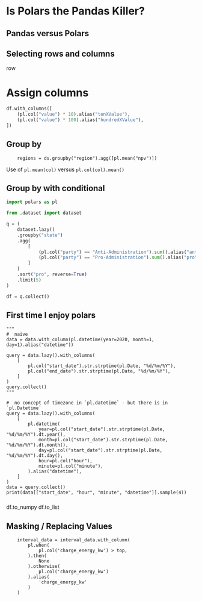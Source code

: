 #  Is Polars the Pandas Killer?

## Pandas versus Polars

## Selecting rows and columns

row


# Assign columns

```python
df.with_columns([
    (pl.col("value") * 10).alias("tenXValue"),
    (pl.col("value") * 100).alias("hundredXValue"),
])
```

## Group by


```
    regions = ds.groupby("region").agg([pl.mean("npv")])
```

Use of `pl.mean(col)` versus `pl.col(col).mean()`


## Group by with conditional

```python
import polars as pl

from .dataset import dataset

q = (
    dataset.lazy()
    .groupby("state")
    .agg(
        [
            (pl.col("party") == "Anti-Administration").sum().alias("anti"),
            (pl.col("party") == "Pro-Administration").sum().alias("pro"),
        ]
    )
    .sort("pro", reverse=True)
    .limit(5)
)

df = q.collect()
```


## First time I enjoy polars

    """
    #  naive
    data = data.with_column(pl.datetime(year=2020, month=1, day=1).alias("datetime"))

    query = data.lazy().with_columns(
        [
            pl.col("start_date").str.strptime(pl.Date, "%d/%m/%Y"),
            pl.col("end_date").str.strptime(pl.Date, "%d/%m/%Y"),
        ]
    )
    query.collect()
    """

    #  no concept of timezone in `pl.datetime` - but there is in `pl.Datetime`
    query = data.lazy().with_columns(
        [
            pl.datetime(
                year=pl.col("start_date").str.strptime(pl.Date, "%d/%m/%Y").dt.year(),
                month=pl.col("start_date").str.strptime(pl.Date, "%d/%m/%Y").dt.month(),
                day=pl.col("start_date").str.strptime(pl.Date, "%d/%m/%Y").dt.day(),
                hour=pl.col("hour"),
                minute=pl.col("minute"),
            ).alias("datetime"),
        ]
    )
    data = query.collect()
    print(data[["start_date", "hour", "minute", "datetime"]].sample(4))

###

df.to_numpy
df.to_list

## Masking / Replacing Values 

```
    interval_data = interval_data.with_column(
        pl.when(
            pl.col('charge_energy_kw') > top,
        ).then(
            None
        ).otherwise(
            pl.col('charge_energy_kw')
        ).alias(
            'charge_energy_kw'
        )
    )
```
